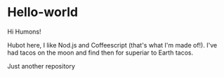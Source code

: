 Hello-world
===========
Hi Humons!

Hubot here, I like Nod.js and Coffeescript (that's what I'm made of!).
I've had tacos on the moon and find then for superiar to Earth tacos.

Just another repository
